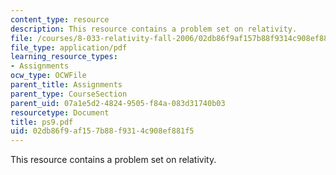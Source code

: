 ```yaml
---
content_type: resource
description: This resource contains a problem set on relativity.
file: /courses/8-033-relativity-fall-2006/02db86f9af157b88f9314c908ef881f5_ps9.pdf
file_type: application/pdf
learning_resource_types:
- Assignments
ocw_type: OCWFile
parent_title: Assignments
parent_type: CourseSection
parent_uid: 07a1e5d2-4824-9505-f84a-083d31740b03
resourcetype: Document
title: ps9.pdf
uid: 02db86f9-af15-7b88-f931-4c908ef881f5
---
```

This resource contains a problem set on relativity.

